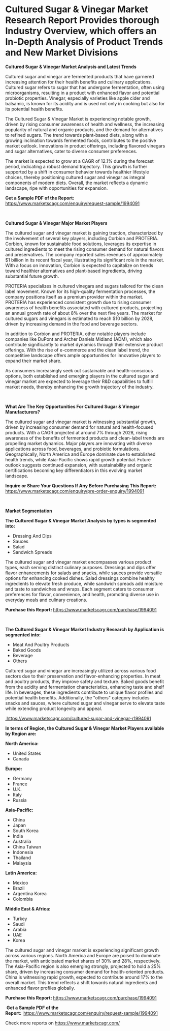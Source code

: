 <p><h1>Cultured Sugar & Vinegar Market Research Report Provides thorough Industry Overview, which offers an In-Depth Analysis of Product Trends and New Market Divisions</h1></p><p><strong>Cultured Sugar & Vinegar Market Analysis and Latest Trends</strong></p>
<p><p>Cultured sugar and vinegar are fermented products that have garnered increasing attention for their health benefits and culinary applications. Cultured sugar refers to sugar that has undergone fermentation, often using microorganisms, resulting in a product with enhanced flavor and potential probiotic properties. Vinegar, especially varieties like apple cider and balsamic, is known for its acidity and is used not only in cooking but also for its potential health benefits.</p><p>The Cultured Sugar & Vinegar Market is experiencing notable growth, driven by rising consumer awareness of health and wellness, the increasing popularity of natural and organic products, and the demand for alternatives to refined sugars. The trend towards plant-based diets, along with a growing inclination towards fermented foods, contributes to the positive market outlook. Innovations in product offerings, including flavored vinegars and sugar alternatives, cater to diverse consumer preferences.</p><p>The market is expected to grow at a CAGR of 12.1% during the forecast period, indicating a robust demand trajectory. This growth is further supported by a shift in consumer behavior towards healthier lifestyle choices, thereby positioning cultured sugar and vinegar as integral components of modern diets. Overall, the market reflects a dynamic landscape, ripe with opportunities for expansion.</p></p>
<p><strong>Get a Sample PDF of the Report:&nbsp;</strong> <a href="https://www.marketscagr.com/enquiry/request-sample/1994091?utm_campaign=3533&utm_medium=2&utm_source=Github&utm_content=ia&utm_term=07042025&utm_id=cultured-sugar-vinegar">https://www.marketscagr.com/enquiry/request-sample/1994091</a></p>
<p>&nbsp;</p>
<p><strong>Cultured Sugar & Vinegar Major Market Players</strong></p>
<p><p>The cultured sugar and vinegar market is gaining traction, characterized by the involvement of several key players, including Corbion and PROTERIA. Corbion, known for sustainable food solutions, leverages its expertise in cultured ingredients to meet the rising consumer demand for natural flavors and preservatives. The company reported sales revenues of approximately $1 billion in its recent fiscal year, illustrating its significant role in the market. With a focus on innovation, Corbion is expected to capitalize on trends toward healthier alternatives and plant-based ingredients, driving substantial future growth.</p><p>PROTERIA specializes in cultured vinegars and sugars tailored for the clean label movement. Known for its high-quality fermentation processes, the company positions itself as a premium provider within the market. PROTERIA has experienced consistent growth due to rising consumer awareness of health benefits associated with cultured products, projecting an annual growth rate of about 8% over the next five years. The market for cultured sugars and vinegars is estimated to reach $10 billion by 2028, driven by increasing demand in the food and beverage sectors.</p><p>In addition to Corbion and PROTERIA, other notable players include companies like DuPont and Archer Daniels Midland (ADM), which also contribute significantly to market dynamics through their extensive product offerings. With the rise of e-commerce and the clean label trend, the competitive landscape offers ample opportunities for innovative players to expand their market share.</p><p>As consumers increasingly seek out sustainable and health-conscious options, both established and emerging players in the cultured sugar and vinegar market are expected to leverage their R&D capabilities to fulfill market needs, thereby enhancing the growth trajectory of the industry.</p></p>
<p>&nbsp;</p>
<p><strong>What Are The Key Opportunities For Cultured Sugar & Vinegar Manufacturers?</strong></p>
<p><p>The cultured sugar and vinegar market is witnessing substantial growth, driven by increasing consumer demand for natural and health-focused products. With a CAGR projected at around 7% through 2028, rising awareness of the benefits of fermented products and clean-label trends are propelling market dynamics. Major players are innovating with diverse applications across food, beverages, and probiotic formulations. Geographically, North America and Europe dominate due to established health trends, while Asia-Pacific shows rapid growth potential. Future outlook suggests continued expansion, with sustainability and organic certifications becoming key differentiators in this evolving market landscape.</p></p>
<p><strong>Inquire or Share Your Questions If Any Before Purchasing This Report:</strong> <a href="https://www.marketscagr.com/enquiry/pre-order-enquiry/1994091?utm_campaign=3533&utm_medium=2&utm_source=Github&utm_content=ia&utm_term=07042025&utm_id=cultured-sugar-vinegar">https://www.marketscagr.com/enquiry/pre-order-enquiry/1994091</a></p>
<p>&nbsp;</p>
<p><strong>Market Segmentation</strong></p>
<p><strong>The Cultured Sugar & Vinegar Market Analysis by types is segmented into:</strong></p>
<p><ul><li>Dressing And Dips</li><li>Sauces</li><li>Salad</li><li>Sandwich Spreads</li></ul></p>
<p><p>The cultured sugar and vinegar market encompasses various product types, each serving distinct culinary purposes. Dressings and dips offer flavor enhancements for salads and snacks, while sauces provide versatile options for enhancing cooked dishes. Salad dressings combine healthy ingredients to elevate fresh produce, while sandwich spreads add moisture and taste to sandwiches and wraps. Each segment caters to consumer preferences for flavor, convenience, and health, promoting diverse use in everyday meals and culinary creations.</p></p>
<p><strong>Purchase this Report:&nbsp;</strong><a href="https://www.marketscagr.com/purchase/1994091?utm_campaign=3533&utm_medium=2&utm_source=Github&utm_content=ia&utm_term=07042025&utm_id=cultured-sugar-vinegar">https://www.marketscagr.com/purchase/1994091</a></p>
<p>&nbsp;</p>
<p><strong>The Cultured Sugar & Vinegar Market Industry Research by Application is segmented into:</strong></p>
<p><ul><li>Meat And Poultry Products</li><li>Baked Goods</li><li>Beverage</li><li>Others</li></ul></p>
<p><p>Cultured sugar and vinegar are increasingly utilized across various food sectors due to their preservation and flavor-enhancing properties. In meat and poultry products, they improve safety and texture. Baked goods benefit from the acidity and fermentation characteristics, enhancing taste and shelf life. In beverages, these ingredients contribute to unique flavor profiles and potential health benefits. Additionally, the "others" category includes snacks and sauces, where cultured sugar and vinegar serve to elevate taste while extending product longevity and appeal.</p></p>
<p><a href="https://www.marketscagr.com/cultured-sugar-and-vinegar-r1994091?utm_campaign=3533&utm_medium=2&utm_source=Github&utm_content=ia&utm_term=07042025&utm_id=cultured-sugar-vinegar">&nbsp;https://www.marketscagr.com/cultured-sugar-and-vinegar-r1994091</a></p>
<p><strong>In terms of Region, the Cultured Sugar & Vinegar Market Players available by Region are:</strong></p>
<p>
    <p> <strong> North America: </strong>
        <ul>
            <li>United States</li>
            <li>Canada</li>
        </ul>
        </p> 
    <p> <strong> Europe: </strong>
        <ul>
            <li>Germany</li>
            <li>France</li>
            <li>U.K.</li>
            <li>Italy</li>
            <li>Russia</li>
        </ul>
        </p> 
    <p> <strong> Asia-Pacific: </strong>
        <ul>
            <li>China</li>
            <li>Japan</li>
            <li>South Korea</li>
            <li>India</li>
            <li>Australia</li>
            <li>China Taiwan</li>
            <li>Indonesia</li>
            <li>Thailand</li>
            <li>Malaysia</li>
        </ul>
        </p> 
    <p> <strong> Latin America: </strong>
        <ul>
            <li>Mexico</li>
            <li>Brazil</li>
            <li>Argentina Korea</li>
            <li>Colombia</li>
        </ul>
        </p> 
    <p> <strong> Middle East & Africa: </strong>
        <ul>
            <li>Turkey</li>
            <li>Saudi</li>
            <li>Arabia</li>
            <li>UAE</li>
            <li>Korea</li>
        </ul>
    </p>
    </p>
<p><p>The cultured sugar and vinegar market is experiencing significant growth across various regions. North America and Europe are poised to dominate the market, with anticipated market shares of 30% and 28%, respectively. The Asia-Pacific region is also emerging strongly, projected to hold a 25% share, driven by increasing consumer demand for health-oriented products. China is witnessing rapid growth, expected to contribute around 17% to the overall market. This trend reflects a shift towards natural ingredients and enhanced flavor profiles globally.</p></p>
<p><strong>Purchase this Report: </strong><a href="https://www.marketscagr.com/purchase/1994091?utm_campaign=3533&utm_medium=2&utm_source=Github&utm_content=ia&utm_term=07042025&utm_id=cultured-sugar-vinegar">https://www.marketscagr.com/purchase/1994091</a></p>
<p>&nbsp;<strong>Get a Sample PDF of the Report:&nbsp;&nbsp;</strong><a href="https://www.marketscagr.com/enquiry/request-sample/1994091?utm_campaign=3533&utm_medium=2&utm_source=Github&utm_content=ia&utm_term=07042025&utm_id=cultured-sugar-vinegar">https://www.marketscagr.com/enquiry/request-sample/1994091</a></p>
<p><strong></strong></p>
<p>Check more reports on <a href="https://www.marketscagr.com/?utm_campaign=3533&utm_medium=2&utm_source=Github&utm_content=ia&utm_term=07042025&utm_id=cultured-sugar-vinegar">https://www.marketscagr.com/</a></p>